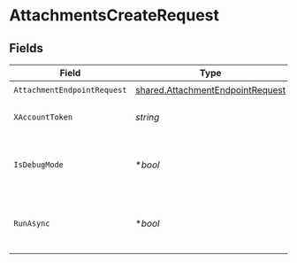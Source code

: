 # AttachmentsCreateRequest


## Fields

| Field                                                                                | Type                                                                                 | Required                                                                             | Description                                                                          |
| ------------------------------------------------------------------------------------ | ------------------------------------------------------------------------------------ | ------------------------------------------------------------------------------------ | ------------------------------------------------------------------------------------ |
| `AttachmentEndpointRequest`                                                          | [shared.AttachmentEndpointRequest](../../models/shared/attachmentendpointrequest.md) | :heavy_check_mark:                                                                   | N/A                                                                                  |
| `XAccountToken`                                                                      | *string*                                                                             | :heavy_check_mark:                                                                   | Token identifying the end user.                                                      |
| `IsDebugMode`                                                                        | **bool*                                                                              | :heavy_minus_sign:                                                                   | Whether to include debug fields (such as log file links) in the response.            |
| `RunAsync`                                                                           | **bool*                                                                              | :heavy_minus_sign:                                                                   | Whether or not third-party updates should be run asynchronously.                     |